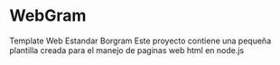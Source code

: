 # WebGram

Template Web Estandar Borgram
Este proyecto contiene una pequeña plantilla creada para el manejo de paginas web
html en node.js

